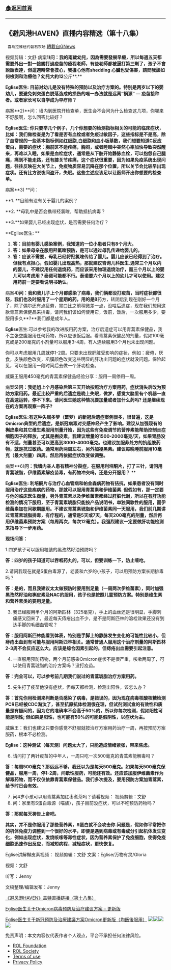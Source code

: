 ###  [:house:返回首頁](https://github.com/ourhimalayas/txt)
---


## 《避风港HAVEN》直播内容精选（第十八集）
` 喜马拉雅纽约磐石农场` [轉載自GNews](https://gnews.org/zh-hans/2134607/)

视频剪辑：文舒
病案**1)**问：我的兩歲幼兒，因為需要發展早療，所以每週五天都需要外出一對一接觸打過疫苗的療程老師，有些老師都被逼打第三劑了，孩子不會說話表達，但這週時常會摸心，我擔心他有**shedding **心臟也受傷害，請問我該如何檢測和治療他？幼兒大約**12**公斤**.**

**Eglise医生: 目前对幼儿是没有特殊的预防以及治疗方案的。特别是两岁以下的婴幼儿，要避免刺突蛋白脱落造成的损伤的唯一办法就是远离“祸源” — 疫苗接种者。或者家长可以自学成为早疗师？**

病案**2)**问：墙内到医院开检查单，医生会不会问为什么检查这几项，你哪来不舒服啊，怎么回答比较好？

**Eglise医生: 你只要举几个例子，几个你想要的检测指标相关的可能的临床症状，比如：我们做检查是为了看是否有血栓或者免疫过敏因子，这些指标是不是高，除了血常规的一些基本指标例如红细胞,白细胞和血小板基数，我们想要知道C反应蛋白，需要的症状：胸前区不适疼痛，胸闷，或者睡眠中突然心率加快导致突然醒来，再难以入睡，如果是血栓症状，通常是从下肢开始静脉血栓，可以抱怨自己腿痛，痛到不能走路，还有膝关节疼痛，这个症状很重要，因为如果免疫系统出现问题，往往反映在大关节上，免疫物质容易沉降在那个位置，所以关节会比较早出现症状。还有比方说夜间盗汗，失眠。这些主述应该足以让医师开出你想要的检查单。**

病案**3) **问：

**1. **目前有没有关于婴儿的案例？

**2. **母乳中是否会携带羟氯喹，帮助抵抗病毒？

**3.**如果婴儿已经出现症状，是否需要任何治疗？

**Eglise医生: **

1. **答：目前有婴儿感染案例，我知道的一位小患者只有8个月大。**
2. **答：如果母亲在服用羟氯喹预防，是可以通过母乳传递给婴儿的。**
3. **答：应该不需要，母乳已经将羟氯喹传给了婴儿。婴儿应该已经得到了治疗。但我有点担心，假如婴儿出现高热，那就建议咨询儿科医生.通常三个月以内的婴儿，不建议用任何退烧药，而应该采用物理退烧治疗，而三个月以上的婴儿可以考虑用？泰诺可能都不行。泰诺要六个月以上的幼儿才可以使用。建议用药前一定要看说明书确认。**


病案**4)**问：我和我儿子上个月都感染了病毒，我们俩都没打疫苗，当时症状都很轻，我们也及时服用了一个星期的药，用的是**B**药方，转阴后到现在刚好一个月了，除了偶尔还有点疲劳，胃口比之前稍微差一点，没啥后遗症，现在我们想用这款青蒿素保健品来排毒，请问我们该如何使用它，饭前，饭后，一次服用多少，要服用多久**?**我们都是成年人。

**Eglise**医生:可以参考我的改进版用药方案，治疗后遗症可以用青蒿素保健品，我不主张空腹服用任何药物，所以应该饭后服。看青蒿素保健品的剂量，假如100毫克或是200毫克的小剂量可以服用3-4周，有人连续服用3个月也未出现问题。

你可以考虑服用几周就停1-2周。只要未出现肝脏受影响的症状，例如：疲倦，厌食，皮肤颜色改变，巩膜颜色改变这些明显的肝功出问题的症状就没问题。保险起见，可以在服用一段时间后去做一个肝功检查。

威廉王服用**4**50毫克的青蒿素保健品经验分享：服用一周停用一周。

病案**5)**问：我姐姐上个月感染后第三天开始按照治疗方案用药，症状消失后改为预防方案用药。最近比较严重的后遗症是晚上失眠，做梦，感觉大脑里有个机器一直在高速运转，停不下来。请问医生她这种情况要加量或者加什么药吗**? **还是继续现在的方案再观察一阵子**?**

**Eglise医生:有这种失眠多梦（噩梦）的新冠后遗症案例很多，很普遍，这是Omicron典型的后遗症，是新冠病毒对交感神经产生了影响。建议从加强现有的槲皮素和其它维生素服用剂量开始，因为这些有免疫调节的营养素能帮助控制炎症细胞因子的释放，尤其是槲皮素，我建议增量的1500-2000毫克/天，如果胃肠没有不适，剂量甚至可以更高到3000-4000毫克。也建议加服非处方的抗组胺药物，就是抗过敏药。通常用药两周左右，另外加褪黑素。建议每晚睡前服用10毫克（最大剂量）四周。然后再依据症状改变做调整。**

病案**6)**问：我墙内亲人患有精神分裂症，在服用利培酮片，打了三针，请问用青蒿琥脂，伊维菌素解疫苗毒，有药物冲突吗，还是分开服用？** **

**Eglise医生: 利培酮片与治疗心血管病和帕金森病药物有拮抗，如果患者没有同时服用治疗这些疾病的药物，那就可以服用青蒿素和伊维菌素. 但假如有，那一定要与他的临床医生商量，另外青蒿素以及伊维菌素都经过肝脏代谢，所以在有肝功能检测的情况下服用，至于青蒿素琥脂只能按产品说明书，单独间歇性的服用，而伊维菌素加在间歇期服用。不建议青蒿素琥脂和伊维菌素同一天服用，我们前几期讲过青蒿素琥脂排毒，有疗程的，通常是5天或7天，每天200毫克的剂量，然后再用伊维菌素预防方案（每周两次，每次12毫克）。我强烈建议一定要做肝功能检测来指导下一步用药。**

**现场问答：**

1.四岁孩子可以服用粒装的黑孜然籽油预防吗？

**答：四岁的孩子知道可以吞咽药丸的，可以，但要训练一下，防止噎呛。**

2.请问我现在就是S蛋白毒源了，老婆和六岁的小孩子，可以用预防方案长期排毒吗？

**答：是的，而且我建议太太做预防时要用到足量（一周两次伊维菌素），同时加强黑孜然籽油和槲皮素及NAC的服用，孩子也是按照儿童预防方案。特别是维生素和营养素类的要用足量。**

3. 我已经服用半个月的阿斯匹林（325毫克），手上的血丝还是很明显，手脚刺痛感又回来了，最近每天痔疮出血不少，是不是阿斯匹林的溶栓效果还没有到达手脚的毛细血管呢？

**答：服用阿斯匹林能看到体表，特别是手脚上的静脉发生变化的可能性比较小，但痔疮出血到有可能与服用阿斯匹林相关。通常普通人服用这个治疗剂量的阿斯匹林2-3周不会反应这么大。应该是综合因素引起的。但痔疮出血需要引起注意。**

4. 一直服用预防药物，两个月前感染Omicron症状不是很严重，咳嗽两周了，可以使用青蒿琥脂的治疗方案吗？没打疫苗。

**答：完全可以，可以参考前几期我们说过的青蒿琥脂治疗方案用药。**

5. 先生打了疫苗他没有症状，但每天都检测，检测出阳性，该怎么办？

**答：首先你用检测来判断是否感染了病毒，是错误的，因为现在病毒核酸核糖检测PCR已经被CDC淘汰了，甚至抗原抗体检测很在理，但试剂测试盒的有效性和质量是有疑问的，因为它的准确率不会高于50%的，所以你每次检测，假如阳性可能是阴性; 但如果是阳性，也可能有50%的可能是假阴性，以症状为主。**

威廉王：我们也建议只要你感觉不舒服就按治疗方案用药治疗一周，再按预防方案服药，根本不必检测。

**Eglise：这种测试（每天测）问题太大了，只能造成情绪紧张，带来焦虑。**

6. 请问打了两针疫苗的中年人，一周只吃一次500毫克的青蒿素能解毒吗？

**答：每周500毫克？那远远不够，我还以为是每天500毫克。如果每天500毫克保健品，服用一周，停1-2周，间歇性服药，可能还有效。还应该加服伊维菌素作为解毒药物，而不仅仅依靠青蒿素保健品。我们多次提及，要用预防方案加青蒿素，给予时日会有效。**

7. 问4岁小孩可以用青蒿素加红枣煮茶吗？请看视频：
视频剪辑：文舒
8. 问：家里有S蛋白毒源（喵族），孩子目前没症状，可以不吃预防药物吗？

**答：那就每天祷告上帝吧。**

**其实，并不是你服用了那些营养素，S蛋白就不会攻击你.问题是，假如你平常把你的机体免疫力调整到一个很好的水平，即便是遇到病毒或有毒成分引起机体发生变化，例如出现症状，发烧咳嗦等毒性症状，因为营养素保护了免疫细胞，使得免疫细胞迅速作出反应，而减短病程，减轻症状，更快恢复。**

Eglise讲解槲皮素视频：
视频剪辑：文舒
文案：Eglise/万物有灵/Gloria

视频：文舒

听写：Jenny

文稿整理/编辑发布：Jenny

[《避风港HAVEN》盖特直播链接（第十八集）](https://gettr.com/post/py0i5haed5)

[Eglise医生关于Omicron病毒预防及治疗建议方案 – 更新版](https://gnews.org/zh-hans/1853397/)

[Eglise医生关于新冠預防及治療建議方案Omicron更新版（均飯後服用）](https://gnews.org/zh-hant/1853467/)
![](https://assets.gnews.org/wp-content/uploads/2022/03/预防方案.jpeg)![](https://assets.gnews.org/wp-content/uploads/2022/03/治疗方案.jpeg)![](https://assets.gnews.org/wp-content/uploads/2022/01/磐石discord.jpg)![](https://assets.gnews.org/wp-content/uploads/2022/01/b3df4b36-df11-4361-a8f5-6c7e5f9da569.jpg)


 

免责声明：本文内容仅代表作者个人观点，平台不承担任何法律风险。

- [ROL Foundation](https://rolfoundation.org/)
- [ROL Society](https://rolsociety.org/)
- [Terms of use](https://gnews.org/terms-of-use-3/)
- [Privacy Policy](https://gnews.org/privacy-policy/)
